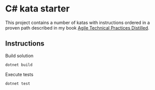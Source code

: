 # C# kata starter

This project contains a number of katas with instructions ordered in a proven path described in my book [Agile Technical Practices Distilled](https://leanpub.com/agiletechnicalpracticesdistilled).

## Instructions

Build solution

```sh
dotnet build
```

Execute tests

```sh
dotnet test
```

